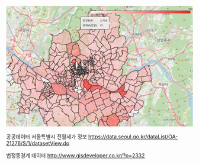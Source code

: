 ![sample](https://github.com/YOOHYUNJUNE/gover_monthly_rent/blob/master/%EB%A9%94%EC%9D%B8.jpg)


공공데이터 서울특별시 전월세가 정보 
https://data.seoul.go.kr/dataList/OA-21276/S/1/datasetView.do


법정동경계 데이터
http://www.gisdeveloper.co.kr/?p=2332